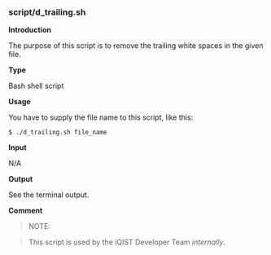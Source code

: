 ### script/d_trailing.sh

**Introduction**

The purpose of this script is to remove the trailing white spaces in the given file.

**Type**

Bash shell script

**Usage**

You have to supply the file name to this script, like this:

```
$ ./d_trailing.sh file_name
```

**Input**

N/A

**Output**

See the terminal output.

**Comment**

> NOTE:

> This script is used by the iQIST Developer Team *internally*.